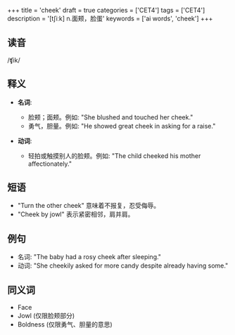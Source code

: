 +++
title = 'cheek'
draft = true
categories = ['CET4']
tags = ['CET4']
description = '[t∫iːk] n.面颊，脸蛋'
keywords = ['ai words', 'cheek']
+++

## 读音
/ʧik/

## 释义
- **名词**:
  - 脸颊；面颊。例如: "She blushed and touched her cheek."
  - 勇气，胆量。例如: "He showed great cheek in asking for a raise."

- **动词**:
  - 轻拍或触摸别人的脸颊。例如: "The child cheeked his mother affectionately."

## 短语
- "Turn the other cheek" 意味着不报复，忍受侮辱。
- "Cheek by jowl" 表示紧密相邻，肩并肩。

## 例句
- 名词: "The baby had a rosy cheek after sleeping."
- 动词: "She cheekily asked for more candy despite already having some."

## 同义词
- Face
- Jowl (仅限脸颊部分)
- Boldness (仅限勇气、胆量的意思)
